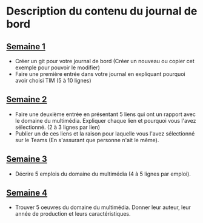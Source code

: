 #  Description du contenu du journal de bord
## [Semaine 1](semaine_01.md) 
* Créer un git pour votre journal de bord (Créer un nouveau ou copier cet exemple pour pouvoir le modifier)
* Faire une première entrée dans votre journal en expliquant pourquoi avoir choisi TIM (5 à 10 lignes) 

## [Semaine 2](semaine_02.md) 
* Faire une deuxième entrée en présentant 5 liens qui ont un rapport avec le domaine du multimédia. Expliquer chaque lien et pourquoi vous l'avez sélectionné. (2 à 3 lignes par lien)  
* Publier un de ces liens et la raison pour laquelle vous l'avez sélectionné sur le Teams (En s'assurant que personne n'ait le même). 

## [Semaine 3](semaine_03.md) 
* Décrire 5 emplois du domaine du multimédia (4 à 5 lignes par emploi). 

## [Semaine 4](semaine_04.md) 
* Trouver 5 oeuvres du domaine du multimédia. Donner leur auteur, leur année de production et leurs caractéristiques. 
